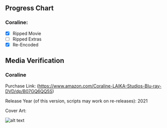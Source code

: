 ## Progress Chart

### Coraline:

   - [X] Ripped Movie
   - [ ] Ripped Extras
   - [X] Re-Encoded

## Media Verification 

### Coraline


Purchase Link: (https://www.amazon.com/Coraline-LAIKA-Studios-Blu-ray-DVD/dp/B07GQ6QQ5S)

Release Year (of this version, scripts may work on re-releases): 2021

Cover Art:



![alt text](https://m.media-amazon.com/images/I/51WZ5LEmxGS._SX300_SY300_QL70_FMwebp_.jpg)

